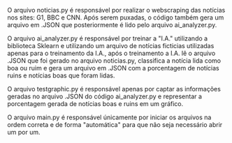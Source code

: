 O arquivo noticias.py é responsável por realizar o webscraping das notícias nos sites: G1, BBC e CNN. Após serem puxadas, o código também gera um arquivo em .JSON que posteriormente é lido pelo arquivo ai_analyzer.py.

O arquivo ai_analyzer.py é responsável por treinar a "I.A." utilizando a biblioteca Sklearn e utilizando um arquivo de notícias ficticias utilizadas apenas para o treinamento da I.A., após o treinamento a I.A. lê o arquivo .JSON que foi gerado no arquivo noticias.py, 
classifica a notícia lida como boa ou ruim e gera um arquivo em .JSON com a porcentagem de notícias ruins e notícias boas que foram lidas.

O arquivo testgraphic.py é responsável apenas por captar as informações geradas no arquivo .JSON do código ai_analyzer.py e representar a porcentagem gerada de notícias boas e ruins em um gráfico.

O arquivo main.py é responsável únicamente por iniciar os arquivos na ordem correta e de forma "automática" para que não seja necessário abrir um por um.
